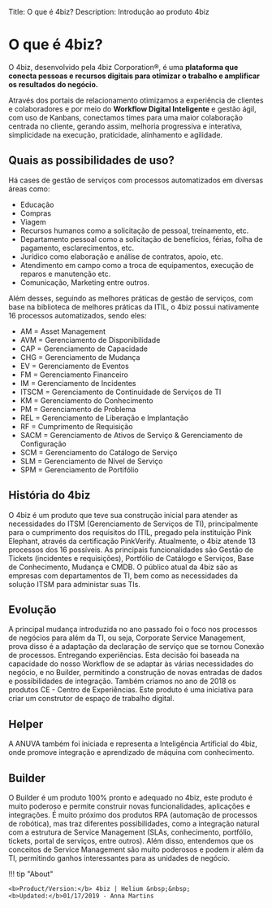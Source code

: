 Title: O que é 4biz?
Description: Introdução ao produto 4biz

# O que é 4biz?

O 4biz, desenvolvido pela 4biz Corporation®, é uma **plataforma que
conecta pessoas e recursos digitais para otimizar o trabalho e amplificar os
resultados do negócio.**

Através dos portais de relacionamento otimizamos a experiência de clientes e
colaboradores e por meio do **Workflow Digital Inteligente** e gestão ágil, com uso
de Kanbans, conectamos times para uma maior colaboração centrada no cliente,
gerando assim, melhoria progressiva e interativa, simplicidade na execução,
praticidade, alinhamento e agilidade.

Quais as possibilidades de uso?
-------------------------------

Há cases de gestão de serviços com processos automatizados em diversas áreas como:

*   Educação
*   Compras
*   Viagem
*   Recursos humanos como a solicitação de pessoal, treinamento, etc.
*   Departamento pessoal como a solicitação de benefícios, férias, folha de pagamento, esclarecimentos, etc.
*   Jurídico como elaboração e análise de contratos, apoio, etc.
*   Atendimento em campo como a troca de equipamentos, execução de reparos e manutenção etc.
*   Comunicação, Marketing entre outros.

Além desses, seguindo as melhores práticas de gestão de serviços, com base na
biblioteca de melhores práticas da ITIL, o 4biz possui nativamente 16
processos automatizados, sendo eles:

*   AM = Asset Management	
*   AVM = Gerenciamento de Disponibilidade	
*   CAP = Gerenciamento de Capacidade	
*   CHG = Gerenciamento de Mudança
*   EV = Gerenciamento de Eventos
*   FM = Gerenciamento Financeiro	
*   IM = Gerenciamento de Incidentes	
*   ITSCM = Gerenciamento de Continuidade de Serviços de TI	
*   KM = Gerenciamento do Conhecimento 	
*   PM = Gerenciamento de Problema
*   REL = Gerenciamento de Liberação e Implantação	
*   RF = Cumprimento de Requisição	
*   SACM = Gerenciamento de Ativos de Serviço & Gerenciamento de Configuração	
*   SCM = Gerenciamento do Catálogo de Serviço	
*   SLM = Gerenciamento de Nível de Serviço
*   SPM = Gerenciamento de Portifólio

História do 4biz
--------------------

O 4biz é um produto que teve sua construção inicial para atender as necessidades do ITSM (Gerenciamento de Serviços de TI), principalmente para o cumprimento dos requisitos do ITIL, pregado pela instituição Pink Elephant, através da certificação PinkVerify. Atualmente, o 4biz atende 13 processos dos 16 possíveis. As principais funcionalidades são Gestão de Tickets (incidentes e requisições), Portfólio de Catálogo e Serviços, Base de Conhecimento, Mudança e CMDB. O público atual da 4biz são as empresas com departamentos de TI, bem como as necessidades da solução ITSM para administar suas TIs.

Evolução
------------

A principal mudança introduzida no ano passado foi o foco nos processos de
negócios para além da TI, ou seja, Corporate Service Management, prova disso é a
adaptação da declaração de serviço que se tornou Conexão de processos.
Entregando experiências. Esta decisão foi baseada na capacidade do nosso
Workflow de se adaptar às várias necessidades do negócio, e no Builder, permitindo
a construção de novas entradas de dados e possibilidades de integração. Também
criamos no ano de 2018 os produtos CE - Centro de Experiências. Este produto é
uma iniciativa para criar um construtor de espaço de trabalho digital.

Helper
-----

A ANUVA também foi iniciada e representa a Inteligência Artificial do 4biz,
onde promove integração e aprendizado de máquina com conhecimento.

Builder
-----

O Builder é um produto 100% pronto e adequado no 4biz, este produto é muito
poderoso e permite construir novas funcionalidades, aplicações e integrações. É
muito próximo dos produtos RPA (automação de processos de robótica), mas traz
diferentes possibilidades, como a integração natural com a estrutura de Service
Management (SLAs, conhecimento, portfólio, tickets, portal de serviços, entre
outros). Além disso, entendemos que os conceitos de Service Management são muito
poderosos e podem ir além da TI, permitindo ganhos interessantes para as
unidades de negócio.

!!! tip "About"

    <b>Product/Version:</b> 4biz | Helium &nbsp;&nbsp;
    <b>Updated:</b>01/17/2019 - Anna Martins

